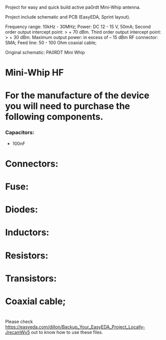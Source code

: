 Project for easy and quick build active pa0rdt Mini-Whip antenna.

Project include schematic and PCB (EasyEDA, Sprint layout).

Frequency range: 10kHz - 30MHz;
Power: DC 12 - 15 V, 50mA;
Second order output intercept point: > + 70 dBm.
Third order output intercept point: > + 30 dBm.
Maximum output power: in excess of – 15 dBm
RF connector: SMA;
Feed line: 50 - 100 Ohm coaxial cable;


Original schematic: PA0RDT Mini Whip

# Mini-Whip HF 
# For the manufacture of the device you will need to purchase the following components.

### Capacitors:
* 100nF
# Connectors:
# Fuse:
# Diodes:
# Inductors:
# Resistors:
# Transistors:
# Coaxial cable;
# 



Please check https://easyeda.com/dillon/Backup_Your_EasyEDA_Project_Locally-JrecamWv5 out to know how to use these files.
